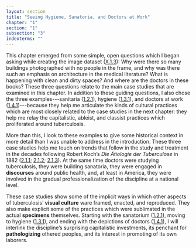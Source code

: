 ```yaml
---
layout: section
title: "Seeing Hygiene, Sanatoria, and Doctors at Work"
chapter: "1"
section: "1"
subsection: "3"
indexterms: ""
---
```


This chapter emerged from some simple, open questions which I began asking while creating the image dataset (<a href="{{ site.baseurl }}/dissertation/X_1_3">X.1.3</a>): Why were there so many buildings photographed with no people in the frame, and why was there such an emphasis on architecture in the medical literature? What is happening with clean and dirty spaces? And where are the doctors in these books? These three questions relate to the main case studies that are examined in this chapter. In addition to these guiding questions, I also chose the three examples---sanitaria (<a href="{{ site.baseurl }}/dissertation/1_2_1">1.2.1</a>), hygiene (<a href="{{ site.baseurl }}/dissertation/1_3_1">1.3.1</a>), and doctors at work (<a href="{{ site.baseurl }}/dissertation/1_4_1">1.4.1</a>)---because they help me articulate the kinds of cultural practices which are most closely related to the case studies in the next chapter: they help me relay the capitalistic, ableist, and classist practices which proliferated around tuberculosis.

More than this, I look to these examples to give some historical context in more detail than I was unable to address in the introduction. These three case studies help me touch on trends that follow in the study and treatment in the decades following Robert Koch’s *Die Ätiologie der Tuberculose* in 1882 (<a href="{{ site.baseurl }}/dissertation/2_1_1">2.1.1</a>; <a href="{{ site.baseurl }}/dissertation/2_1_2">2.1.2</a>; <a href="{{ site.baseurl }}/dissertation/2_1_3">2.1.3</a>). At the same time doctors were studying tuberculosis, they were building sanatoria, they were engaged in <span data-tooltip aria-haspopup="true" class="has-tip" data-disable-hover="false" tabindex="1" data-title="Discourse refers to a scholarly conversation which occurs in a field of knowledge production. I use it in a Foucauldian sense, to convey the agreed upon modes and objects of discussion which are taken for granted in a community or scholarly field."><b>discourses</b></span> around public health, and, at least in America, they were involved in the gradual professionalization of the discipline at a national level.

These case studies show some of the implicit ways in which other aspects of tuberculosis’ <span data-tooltip aria-haspopup="true" class="has-tip" data-disable-hover="false" tabindex="1" data-title="Visual culture refers to an interdisciplinary field that looks at the social construction of vision."><b>visual culture</b></span> ware framed, enacted, and reproduced. They also make explicit some of the practices which were sublimated in the actual <span data-tooltip aria-haspopup="true" class="has-tip" data-disable-hover="false" tabindex="1" data-title="Specimen refers to any naturally occurring phenomenon that has been extracted from its original context and placed within a knowledge framework to understand and describe that phenomenon."><b>specimens</b></span> themselves. Starting with the sanatorium (<a href="{{ site.baseurl }}/dissertation/1_2_1">1.2.1</a>), moving to hygiene (<a href="{{ site.baseurl }}/dissertation/1_3_1">1.3.1</a>), and ending with the depictions of doctors (<a href="{{ site.baseurl }}/dissertation/1_4_1">1.4.1</a>), I will interlink the discipline’s surprising capitalistic investments, its penchant for <span data-tooltip aria-haspopup="true" class="has-tip" data-disable-hover="false" tabindex="1" data-title="Pathologizing refers to a practice that links certain people, communities, or  differences (like neurodivergence or ability) as being abnormal from the assumed human anatomical standard."><b>pathologizing</b></span> othered peoples, and its interest in promoting of its own laborers. 